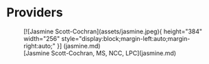 # Providers
<div class="grid cards" markdown>
  <figure markdown>
  [![Jasmine Scott-Cochran](assets/jasmine.jpeg){ height="384" width="256" style="display:block;margin-left:auto;margin-right:auto;" }] (jasmine.md)
    <figcaption markdown>
    [Jasmine Scott-Cochran, MS, NCC, LPC](jasmine.md)
    </figcaption>
  </figure>
</div>



